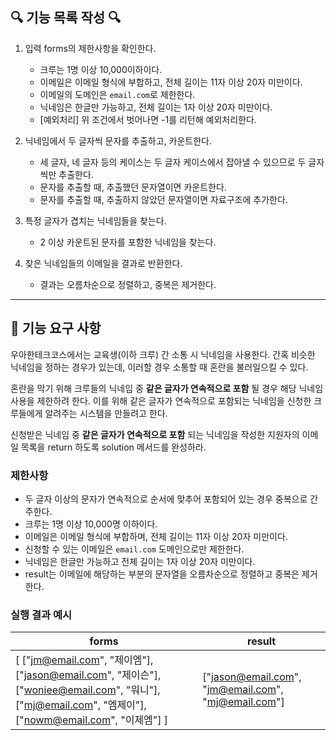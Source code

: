 ## 🔍 기능 목록 작성 🔍
1. 입력 forms의 제한사항을 확인한다.
    - 크루는 1명 이상 10,000이하이다.
    - 이메일은 이메일 형식에 부합하고, 전체 길이는 11자 이상 20자 미만이다.
    - 이메일의 도메인은 `email.com`로 제한한다.
    - 닉네임은 한글만 가능하고, 전체 길이는 1자 이상 20자 미만이다.
    - [예외처리] 위 조건에서 벗어나면 -1를 리턴해 예외처리한다.

2. 닉네임에서 두 글자씩 문자를 추출하고, 카운트한다.
   - 세 글자, 네 글자 등의 케이스는 두 글자 케이스에서 잡아낼 수 있으므로 두 글자씩만 추출한다.
   - 문자를 추출할 때, 추출했던 문자열이면 카운트한다.
   - 문자를 추출할 때, 추출하지 않았던 문자열이면 자료구조에 추가한다.  

3. 특정 글자가 겹치는 닉네임들을 찾는다.
   - 2 이상 카운트된 문자를 포함한 닉네임을 찾는다.

5. 찾은 닉네임들의 이메일을 결과로 반환한다.  
   - 결과는 오름차순으로 정렬하고, 중복은 제거한다.


---

## 🚀 기능 요구 사항

우아한테크코스에서는 교육생(이하 크루) 간 소통 시 닉네임을 사용한다. 간혹 비슷한 닉네임을 정하는 경우가 있는데, 이러할 경우 소통할 때 혼란을 불러일으킬 수 있다.

혼란을 막기 위해 크루들의 닉네임 중 **같은 글자가 연속적으로 포함** 될 경우 해당 닉네임 사용을 제한하려 한다. 이를 위해 같은 글자가 연속적으로 포함되는 닉네임을 신청한 크루들에게 알려주는 시스템을 만들려고 한다.


신청받은 닉네임 중 **같은 글자가 연속적으로 포함** 되는 닉네임을 작성한 지원자의 이메일 목록을 return 하도록 solution 메서드를 완성하라.

### 제한사항

- 두 글자 이상의 문자가 연속적으로 순서에 맞추어 포함되어 있는 경우 중복으로 간주한다.
- 크루는 1명 이상 10,000명 이하이다.
- 이메일은 이메일 형식에 부합하며, 전체 길이는 11자 이상 20자 미만이다.
- 신청할 수 있는 이메일은 `email.com` 도메인으로만 제한한다.
- 닉네임은 한글만 가능하고 전체 길이는 1자 이상 20자 미만이다.
- result는 이메일에 해당하는 부분의 문자열을 오름차순으로 정렬하고 중복은 제거한다.

### 실행 결과 예시

| forms | result |
| --- | --- |
| [ ["jm@email.com", "제이엠"], ["jason@email.com", "제이슨"], ["woniee@email.com", "워니"], ["mj@email.com", "엠제이"], ["nowm@email.com", "이제엠"] ] | ["jason@email.com", "jm@email.com", "mj@email.com"] |
